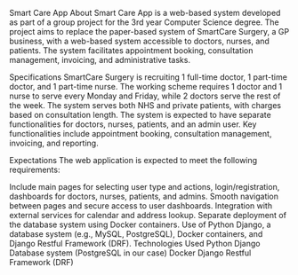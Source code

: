 Smart Care App
About
Smart Care App is a web-based system developed as part of a group project for the 3rd year Computer Science degree. The project aims to replace the paper-based system of SmartCare Surgery, a GP business, with a web-based system accessible to doctors, nurses, and patients. The system facilitates appointment booking, consultation management, invoicing, and administrative tasks.

Specifications
SmartCare Surgery is recruiting 1 full-time doctor, 1 part-time doctor, and 1 part-time nurse. The working scheme requires 1 doctor and 1 nurse to serve every Monday and Friday, while 2 doctors serve the rest of the week. The system serves both NHS and private patients, with charges based on consultation length. The system is expected to have separate functionalities for doctors, nurses, patients, and an admin user. Key functionalities include appointment booking, consultation management, invoicing, and reporting.

Expectations
The web application is expected to meet the following requirements:

Include main pages for selecting user type and actions, login/registration, dashboards for doctors, nurses, patients, and admins.
Smooth navigation between pages and secure access to user dashboards.
Integration with external services for calendar and address lookup.
Separate deployment of the database system using Docker containers.
Use of Python Django, a database system (e.g., MySQL, PostgreSQL), Docker containers, and Django Restful Framework (DRF).
Technologies Used
Python Django
Database system (PostgreSQL in our case)
Docker
Django Restful Framework (DRF)

